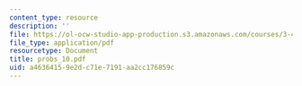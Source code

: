 ```yaml
---
content_type: resource
description: ''
file: https://ol-ocw-studio-app-production.s3.amazonaws.com/courses/3-45-magnetic-materials-spring-2004/a46364159e2dc71e7191aa2cc176859c_probs_10.pdf
file_type: application/pdf
resourcetype: Document
title: probs_10.pdf
uid: a4636415-9e2d-c71e-7191-aa2cc176859c
---
```

